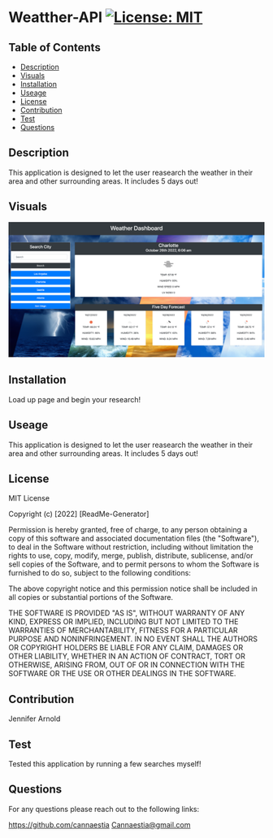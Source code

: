 # Weatther-API [![License: MIT](https://img.shields.io/badge/License-MIT-yellow.svg)](https://opensource.org/licenses/MIT)
      
## Table of Contents
* [Description](#description)
* [Visuals](#visuals)
* [Installation](#installation)
* [Useage](#useage)
* [License](#license)
* [Contribution](#contribution)
* [Test](#test)
* [Questions](#questions)
  
## Description
This application is designed to let the user reasearch the weather in their area and other surrounding areas. It includes 5 days out!

## Visuals
![Weather-API](/assets/images/Weather-Dashboard.png)

## Installation
Load up page and begin your research!
      
## Useage
This application is designed to let the user reasearch the weather in their area and other surrounding areas. It includes 5 days out!
      
## License
MIT License

Copyright (c) [2022] [ReadMe-Generator]

Permission is hereby granted, free of charge, to any person obtaining a copy of this software and associated documentation files (the "Software"), to deal in the Software without restriction, including without limitation the rights to use, copy, modify, merge, publish, distribute, sublicense, and/or sell copies of the Software, and to permit persons to whom the Software is furnished to do so, subject to the following conditions:

The above copyright notice and this permission notice shall be included in all copies or substantial portions of the Software.

THE SOFTWARE IS PROVIDED "AS IS", WITHOUT WARRANTY OF ANY KIND, EXPRESS OR IMPLIED, INCLUDING BUT NOT LIMITED TO THE WARRANTIES OF MERCHANTABILITY, FITNESS FOR A PARTICULAR PURPOSE AND NONINFRINGEMENT. IN NO EVENT SHALL THE AUTHORS OR COPYRIGHT HOLDERS BE LIABLE FOR ANY CLAIM, DAMAGES OR OTHER LIABILITY, WHETHER IN AN ACTION OF CONTRACT, TORT OR OTHERWISE, ARISING FROM, OUT OF OR IN CONNECTION WITH THE SOFTWARE OR THE USE OR OTHER DEALINGS IN THE SOFTWARE.
      
## Contribution
Jennifer Arnold
      
## Test
Tested this application by running a few searches myself!
      
## Questions
For any questions please reach out to the following links:

https://github.com/cannaestia
Cannaestia@gmail.com
